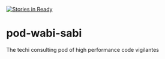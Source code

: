 [![Stories in Ready](https://badge.waffle.io/enspiral-dev-academy/pod-mahi-wahi.svg?label=ready&title=Ready)](http://waffle.io/enspiral-dev-academy/pod-wabi-sabi)
# pod-wabi-sabi
The techi consulting pod of high performance code vigilantes
